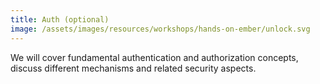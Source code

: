 ```yaml
---
title: Auth (optional)
image: /assets/images/resources/workshops/hands-on-ember/unlock.svg
---
```


We will cover fundamental authentication and authorization concepts, discuss
different mechanisms and related security aspects.

